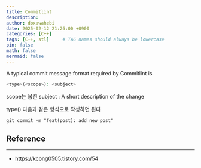 ```yaml
---
title: Commitlint
description: 
author: doxawahebi
date: 2025-02-12 21:26:00 +0900
categories: [C++]
tags: [C++, stl]     # TAG names should always be lowercase
pin: false
math: false
mermaid: false
---
```


A typical commit message format required by Commitlint is
```php
<type>(<scope>): <subject>
```
scope는 옵션
subject : A short description of the change

type()
다음과 같은 형식으로 작성하면 된다

```shell
git commit -m "feat(post): add new post"
```


## Reference
---
- https://kcong0505.tistory.com/54